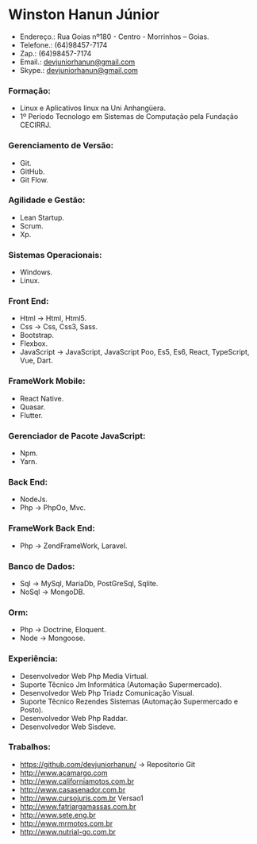 # Winston Hanun Júnior																		

* Endereço.: Rua Goias nº180 - Centro - Morrinhos – Goias.  
* Telefone.: (64)98457-7174
* Zap.:      (64)98457-7174  
* Email.: <devjuniorhanun@gmail.com>  
* Skype.: <devjuniorhanun@gmail.com>  

### Formação:																				

* Linux e Aplicativos linux na Uni Anhangüera.
* 1º Período Tecnologo em Sistemas de Computação pela Fundação CECIRRJ.

### Gerenciamento de Versão:																

* Git.
* GitHub.
* Git Flow.

### Agilidade e Gestão:																		
* Lean Startup.
* Scrum.
* Xp.

### Sistemas Operacionais:																	
* Windows.
* Linux.

### Front End:																				
* Html -> Html, Html5.
* Css -> Css, Css3, Sass.
* Bootstrap.
* Flexbox.
* JavaScript -> JavaScript, JavaScript Poo, Es5, Es6, React, TypeScript, Vue, Dart.


### FrameWork Mobile:
* React Native.
* Quasar.
* Flutter.

### Gerenciador de Pacote JavaScript:															
* Npm.
* Yarn.

### Back End:																				
* NodeJs.
* Php -> PhpOo, Mvc.

### FrameWork Back End:																	
* Php -> ZendFrameWork, Laravel.

### Banco de Dados:																			
* Sql -> MySql, MariaDb, PostGreSql, Sqlite.
* NoSql -> MongoDB.

### Orm:
* Php -> Doctrine, Eloquent.
* Node -> Mongoose.

### Experiência:																				
* Desenvolvedor Web Php Media Virtual. 
* Suporte Têcnico Jm Informática (Automação Supermercado).
* Desenvolvedor Web Php Triadz Comunicação Visual. 
* Suporte Têcnico Rezendes Sistemas (Automação Supermercado e Posto).
* Desenvolvedor Web Php Raddar. 
* Desenvolvedor Web Sisdeve.

### Trabalhos:																				
* https://github.com/devjuniorhanun/ → Repositorio Git
* http://www.acamargo.com
* http://www.californiamotos.com.br
* http://www.casasenador.com.br
* http://www.cursojuris.com.br Versao1
* http://www.fatriargamassas.com.br
* http://www.sete.eng.br
* http://www.mrmotos.com.br
* http://www.nutrial-go.com.br
